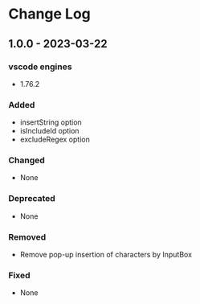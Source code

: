 # Change Log

## 1.0.0 - 2023-03-22

### vscode engines

- 1.76.2

### Added

- insertString option
- isIncludeId option
- excludeRegex option

### Changed

- None

### Deprecated

- None

### Removed

- Remove pop-up insertion of characters by InputBox

### Fixed

- None
